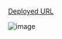 [Deployed URL](https://effulgent-duckanoo-897745.netlify.app/)


![image](https://github.com/BasharIrani23/resty/assets/129655131/03a6218c-9ecc-4839-9de2-c688cee7aa8e)

